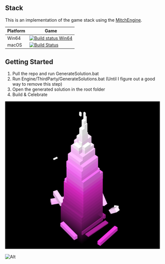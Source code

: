 Stack
-----------------------
This is an implementation of the game stack using the [MitchEngine][1].

|Platform|Game|
|---|---|
|Win64|[![Build status Win64](https://github.com/wobbier/stack/actions/workflows/Windows.yml/badge.svg)](https://github.com/wobbier/stack/actions/workflows/Windows.yml)|
|macOS|[![Build Status](https://github.com/wobbier/stack/actions/workflows/macOS.yml/badge.svg)](https://github.com/wobbier/stack/actions/workflows/macOS.yml)|

Getting Started
-----------------------

1. Pull the repo and run GenerateSolution.bat
2. Run Engine/ThirdParty/GenerateSolutions.bat (Until I figure out a good way to remove this step)
3. Open the generated solution in the root folder
4. Build & Celebrate

![Progress Pic](https://raw.githubusercontent.com/wobbier/stack/master/.github/Stack.png)

![Alt](https://repobeats.axiom.co/api/embed/78a99fa3d271f96d4a342c524712d18d63ec2e4f.svg "Repobeats analytics image")

[1]: https://github.com/wobbier/MitchEngine "MitchEngine Source"
